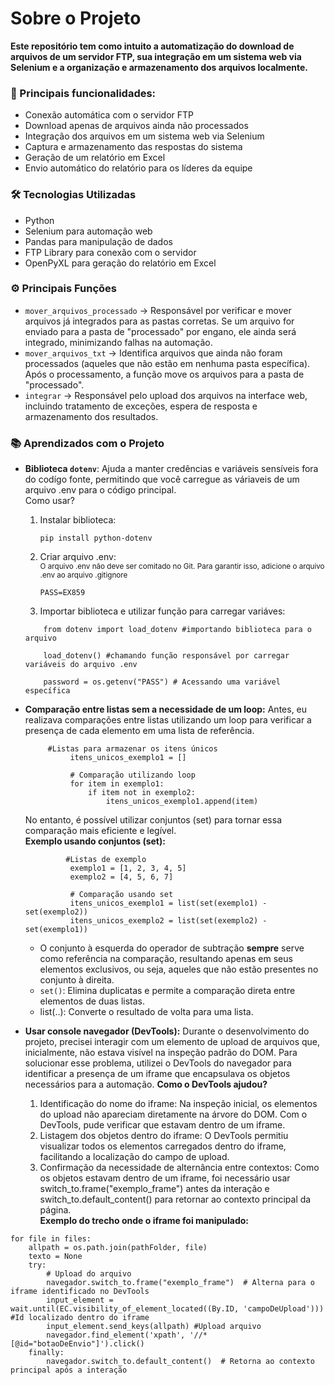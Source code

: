 # Sobre o Projeto  
**Este repositório tem como intuito a automatização do download de arquivos de um servidor FTP, sua integração em um sistema web via Selenium e a organização e armazenamento dos arquivos localmente.**

### **🚀 Principais funcionalidades:**  
- Conexão automática com o servidor FTP  
- Download apenas de arquivos ainda não processados  
- Integração dos arquivos em um sistema web via Selenium  
- Captura e armazenamento das respostas do sistema  
- Geração de um relatório em Excel  
- Envio automático do relatório para os líderes da equipe  

### **🛠️ Tecnologias Utilizadas**  
- Python 
- Selenium para automação web
- Pandas para manipulação de dados
- FTP Library para conexão com o servidor
- OpenPyXL para geração do relatório em Excel

### **⚙️ Principais Funções**  
- `mover_arquivos_processado` → Responsável por verificar e mover arquivos já integrados para as pastas corretas. Se um arquivo for enviado para a pasta de "processado" por engano, ele ainda será integrado, minimizando falhas na automação.
- `mover_arquivos_txt` → Identifica arquivos que ainda não foram processados (aqueles que não estão em nenhuma pasta específica). Após o processamento, a função move os arquivos para a pasta de "processado".
- `integrar` → Responsável pelo upload dos arquivos na interface web, incluindo tratamento de exceções, espera de resposta e armazenamento dos resultados.

### **📚 Aprendizados com o Projeto**  
- **Biblioteca `dotenv`**: Ajuda a manter credências e variáveis sensíveis fora do codígo fonte, permitindo que você carregue as váriaveis de um arquivo .env para o código principal.  
    Como usar?  
    1. Instalar biblioteca:  
        ``` 
        pip install python-dotenv
        ```  
    2. Criar arquivo .env:  
        <sub> O arquivo .env não deve ser comitado no Git. Para garantir isso, adicione o arquivo .env ao arquivo .gitignore </sub>  
        ```
        PASS=EX859
        ```  
    3. Importar biblioteca e utilizar função para carregar variáves:  

  ```
      from dotenv import load_dotenv #importando biblioteca para o arquivo
      
      load_dotenv() #chamando função responsável por carregar variáveis do arquivo .env
      
      password = os.getenv("PASS") # Acessando uma variável específica

  ```

- **Comparação entre listas sem a necessidade de um loop:** Antes, eu realizava comparações entre listas utilizando um loop para verificar a presença de cada elemento em uma lista de referência.
  ```
       #Listas para armazenar os itens únicos
            itens_unicos_exemplo1 = []
            
            # Comparação utilizando loop
            for item in exemplo1:
                if item not in exemplo2:
                    itens_unicos_exemplo1.append(item) 
  ```

    No entanto, é possível utilizar conjuntos (set) para tornar essa comparação mais eficiente e legível.  
    **Exemplo usando conjuntos (set):**
  ```
           #Listas de exemplo
            exemplo1 = [1, 2, 3, 4, 5]
            exemplo2 = [4, 5, 6, 7]
            
            # Comparação usando set
            itens_unicos_exemplo1 = list(set(exemplo1) - set(exemplo2))
            itens_unicos_exemplo2 = list(set(exemplo2) - set(exemplo1))
  ```  
    - O conjunto à esquerda do operador de subtração **sempre** serve como referência na comparação, resultando apenas em seus elementos exclusivos, ou seja, aqueles que não estão presentes no conjunto à direita. 
    - `set()`: Elimina duplicatas e permite a comparação direta entre elementos de duas listas.  
    - list(..):  Converte o resultado de volta para uma lista.  
- **Usar console navegador (DevTools):**
Durante o desenvolvimento do projeto, precisei interagir com um elemento de upload de arquivos que, inicialmente, não estava visível na inspeção padrão do DOM. Para solucionar esse problema, utilizei o DevTools do navegador para identificar a presença de um iframe que encapsulava os objetos necessários para a automação.
**Como o DevTools ajudou?**
    1.    Identificação do nome do iframe: Na inspeção inicial, os elementos do upload não apareciam diretamente na árvore do DOM. Com o DevTools, pude verificar que estavam dentro de um iframe.
    2.    Listagem dos objetos dentro do iframe: O DevTools permitiu visualizar todos os elementos carregados dentro do iframe, facilitando a localização do campo de upload.
    3.    Confirmação da necessidade de alternância entre contextos: Como os objetos estavam dentro de um iframe, foi necessário usar switch_to.frame("exemplo_frame") antes da interação e switch_to.default_content() para retornar ao contexto principal da página.  
**Exemplo do trecho onde o iframe foi manipulado:**
```
for file in files:
    allpath = os.path.join(pathFolder, file)
    texto = None
    try:
        # Upload do arquivo
        navegador.switch_to.frame("exemplo_frame")  # Alterna para o iframe identificado no DevTools
        input_element = wait.until(EC.visibility_of_element_located((By.ID, 'campoDeUpload'))) #Id localizado dentro do iframe
        input_element.send_keys(allpath) #Upload arquivo
        navegador.find_element('xpath', '//*[@id="botaoDeEnvio"]').click() 
    finally:
        navegador.switch_to.default_content()  # Retorna ao contexto principal após a interação

```


